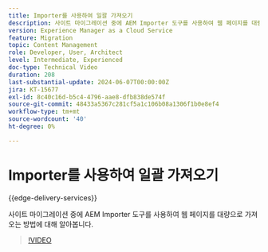```yaml
---
title: Importer를 사용하여 일괄 가져오기
description: 사이트 마이그레이션 중에 AEM Importer 도구를 사용하여 웹 페이지를 대량으로 가져오는 방법에 대해 알아봅니다.
version: Experience Manager as a Cloud Service
feature: Migration
topic: Content Management
role: Developer, User, Architect
level: Intermediate, Experienced
doc-type: Technical Video
duration: 208
last-substantial-update: 2024-06-07T00:00:00Z
jira: KT-15677
exl-id: 8c40c16d-b5c4-4796-aae8-dfb838de574f
source-git-commit: 48433a5367c281cf5a1c106b08a1306f1b0e8ef4
workflow-type: tm+mt
source-wordcount: '40'
ht-degree: 0%

---
```


# Importer를 사용하여 일괄 가져오기

{{edge-delivery-services}}

사이트 마이그레이션 중에 AEM Importer 도구를 사용하여 웹 페이지를 대량으로 가져오는 방법에 대해 알아봅니다.

>[!VIDEO](https://video.tv.adobe.com/v/3445892/?learn=on&captions=kor)
